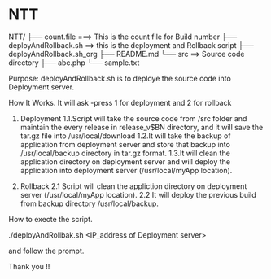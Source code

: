 # NTT
NTT/
├── count.file  ===> This is the count file for Build number
├── deployAndRollback.sh  ==> this is the deployment and Rollback script
├── deployAndRollback.sh_org
├── README.md
└── src  ==> Source code directory
    ├── abc.php
    └── sample.txt

Purpose:
deployAndRollback.sh is to deploye the source code into Deployment server.

How It Works.
It will ask  -press 1 for deployment and 2 for rollback

1. Deployment
1.1.Script will take the source code from /src folder and maintain the every release in release_v$BN 
 directory, and it will save the tar.gz file into /usr/local/download
1.2.It will take the backup of application from deployment server and store that backup into /usr/local/backup
 directory in tar.gz format.
1.3.It will clean the application directory on deployment server and will deploy the application into 
deployment server (/usr/local/myApp location).

2. Rollback
2.1 Script will clean the appliction directory on deployment server (/usr/local/myApp location). 
2.2 It will deploy the previous build from backup directory /usr/local/backup.


How to execte the script.

./deployAndRollbak.sh <IP_address of Deployment server>

and follow the prompt.

Thank you !!
